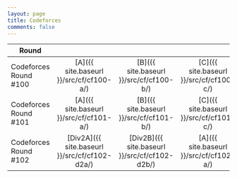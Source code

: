 ```yaml
---
layout: page
title: Codeforces
comments: false
---
```


|Round                   |     |     |     |     |     |     |     |
|------------------------|:---:|:---:|:---:|:---:|:---:|:---:|:---:|
|Codeforces Round #100   |[A]({{ site.baseurl }}/src/cf/cf100-a/)|[B]({{ site.baseurl }}/src/cf/cf100-b/)|[C]({{ site.baseurl }}/src/cf/cf100-c/)|[D]({{ site.baseurl }}/src/cf/cf100-d/)|[E]({{ site.baseurl }}/src/cf/cf100-e/)|[F]({{ site.baseurl }}/src/cf/cf100-f/)|
|Codeforces Round #101   |[A]({{ site.baseurl }}/src/cf/cf101-a/)|[B]({{ site.baseurl }}/src/cf/cf101-b/)|[C]({{ site.baseurl }}/src/cf/cf101-c/)|[D]({{ site.baseurl }}/src/cf/cf101-d/)|[E]({{ site.baseurl }}/src/cf/cf101-e/)|
|Codeforces Round #102   |[Div2A]({{ site.baseurl }}/src/cf/cf102-d2a/)|[Div2B]({{ site.baseurl }}/src/cf/cf102-d2b/)|[A]({{ site.baseurl }}/src/cf/cf102-a/)|[B]({{ site.baseurl }}/src/cf/cf102-b/)|[C]({{ site.baseurl }}/src/cf/cf102-c/)|[D]({{ site.baseurl }}/src/cf/cf102-d/)| |
